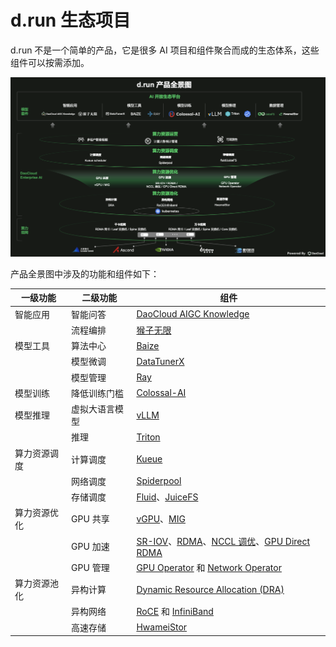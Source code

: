 # d.run 生态项目

d.run 不是一个简单的产品，它是很多 AI 项目和组件聚合而成的生态体系，这些组件可以按需添加。

![product landscape](./images/architecture.png)

产品全景图中涉及的功能和组件如下：

| 一级功能 | 二级功能 | 组件 |
|-------- |------- |----- |
| 智能应用 | 智能问答 | [DaoCloud AIGC Knowledge](../dak/index.md) |
| | 流程编排 | [猴子无限](./moneky.md) |
| 模型工具 | 算法中心 | [Baize](../baize/index.md) |
| | 模型微调 | [DataTunerX](../dtx/index.md) |
| | 模型管理 | [Ray](./ray.md) |
| 模型训练 | 降低训练门槛 | [Colossal-AI](./colossal-ai.md) |
| 模型推理 | 虚拟大语言模型 | [vLLM](./vllm.md) |
| | 推理 | [Triton](./triton.md) |
| 算力资源调度 | 计算调度 | [Kueue](./kueue.md) |
| | 网络调度 | [Spiderpool](./spiderpool.md) |
| | 存储调度 | [Fluid](./fluid.md)、[JuiceFS](./juicefs.md) |
| 算力资源优化 | GPU 共享 | [vGPU](./vgpu.md)、[MIG](./mig.md) |
| | GPU 加速 | [SR-IOV](./sriov.md)、[RDMA](./rdma.md)、[NCCL 调优](./nccl.md)、[GPU Direct RDMA](./gpu-rdma.md) |
| | GPU 管理 | [GPU Operator](./gpu-operator.md) 和 [Network Operator](./net-operator.md) |
| 算力资源池化 | 异构计算 | [Dynamic Resource Allocation (DRA)](./dra.md) |
| | 异构网络 | [RoCE](./roce.md) 和 [InfiniBand](./infiniband.md) |
| | 高速存储 | [HwameiStor](./hwameistor.md) |
